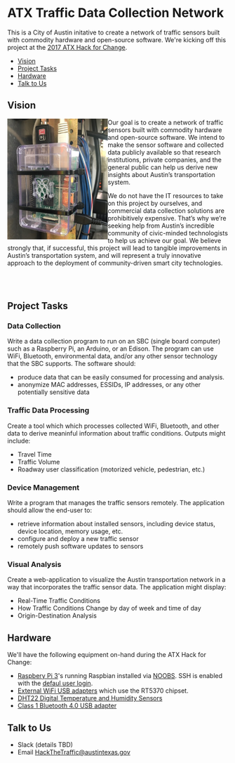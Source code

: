 # ATX Traffic Data Collection Network

This is a City of Austin initative to create a network of traffic sensors built with commodity hardware and open-source software. We're kicking off this project at the [2017 ATX Hack for Change](http://atxhackforchange.org/).

 * [Vision](#vision)
 * [Project Tasks](#project-tasks)
 * [Hardware](#hardware)
 * [Talk to Us](#talk-to-us)

## Vision

<img src="/media/cabinet_pi_sm.jpg" align="left" alt="A Raspberry Pi in a traffic signal cabinet." height="275px"> 

Our goal is to create a network of traffic sensors built with commodity hardware and open-source software. We intend to make the sensor software and collected data publicly available so that research institutions, private companies, and the general public can help us derive new insights about Austin’s transportation system. 

We do not have the IT resources to take on this project by ourselves, and commercial data collection solutions are prohibitively expensive. That’s why we’re seeking help from Austin’s incredible community of civic-minded technologists to help us achieve our goal. We believe strongly that, if successful, this project will lead to tangible improvements in Austin’s transportation system, and will represent a truly innovative approach to the deployment of community-driven smart city technologies.

<br><br>

## Project Tasks

### Data Collection 

Write a data collection program to run on an SBC (single board computer) such as a Raspberry Pi, an Arduino, or an Edison. The program can use WiFi, Bluetooth, environmental data, and/or any other sensor technology that the SBC supports. The software should:
 * produce data that can be easily consumed for processing and analysis.
 * anonymize MAC addresses, ESSIDs, IP addresses, or any other potentially sensitive data

### Traffic Data Processing

Create a tool which which processes collected WiFi, Bluetooth, and other data to derive meaninful information about traffic conditions. Outputs might include:
  * Travel Time
  * Traffic Volume
  * Roadway user classification (motorized vehicle, pedestrian, etc.)

### Device Management

Write a program that manages the traffic sensors remotely. The application should allow the end-user to:
 * retrieve information about installed sensors, including device status, device location, memory usage, etc.
 * configure and deploy a new traffic sensor
 * remotely push software updates to sensors

### Visual Analysis
 Create a web-application to visualize the Austin transportation network in a way that incorporates the traffic sensor data. The application might display:
 * Real-Time Traffic Conditions
 * How Traffic Conditions Change by day of week and time of day
 * Origin-Destination Analysis


## Hardware

We'll have the following equipment on-hand during the ATX Hack for Change:
 * [Raspbery Pi 3](https://www.raspberrypi.org/products/raspberry-pi-3-model-b/)'s running Raspbian installed via [NOOBS](https://www.raspberrypi.org/downloads/noobs/). SSH is enabled with the [defaul user login](https://www.raspberrypi.org/documentation/linux/usage/users.md).
 * [External WiFi USB adapters](https://www.amazon.com/gp/product/B00H95C0A2/ref=oh_aui_detailpage_o01_s00?ie=UTF8&psc=1) which use the RT5370 chipset.
 * [DHT22 Digital Temperature and Humidity Sensors](https://www.amazon.com/gp/product/B01K1Q6DEO/ref=oh_aui_detailpage_o03_s01?ie=UTF8&psc=1)
 * [Class 1 Bluetooth 4.0 USB adapter](https://www.amazon.com/gp/product/B012EVAME6/ref=oh_aui_detailpage_o04_s01?ie=UTF8&psc=1)


## Talk to Us
 * Slack (details TBD)
 * Email <a href="mailto:HackTheTraffic@austintexas.gov" target="_top">HackTheTraffic@austintexas.gov</a>
 
